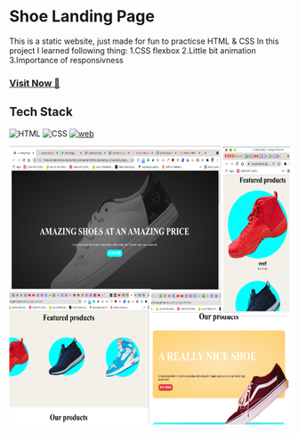 # Shoe Landing Page 
This is a static website, just made for fun to practicse HTML & CSS
In this project I learned following thing:
1.CSS flexbox
2.Little bit animation
3.Importance of responsivness

### <a href="https://singhsduos.github.io/Landing_Page_Website/" target="_blank">**Visit Now 🚀**</a>

## Tech Stack
![HTML](https://img.shields.io/badge/html5%20-%23E34F26.svg?&style=for-the-badge&logo=html5&logoColor=white)
![CSS](https://img.shields.io/badge/css3%20-%231572B6.svg?&style=for-the-badge&logo=css3&logoColor=white)
[![web](https://img.shields.io/badge/GitHub-181717?style=for-the-badge&logo=GitHub&logoColor=white)](https://singhsduos.github.io/Landing_Page_Website/)

<img src="https://raw.githubusercontent.com/singhsduos/Landing_Page_Website/main/img/collage.jpg" height=500 width=800/>



